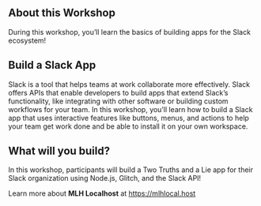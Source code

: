 ## About this Workshop
During this workshop, you’ll learn the basics of building apps for the Slack ecosystem!

## Build a Slack App
Slack is a tool that helps teams at work collaborate more effectively. Slack offers APIs that enable developers to build apps that extend Slack’s functionality, like integrating with other software or building custom workflows for your team. In this workshop, you’ll learn how to build a Slack app that uses interactive features like buttons, menus, and actions to help your team get work done and be able to install it on your own workspace.

## What will you build?
In this workshop, participants will build a Two Truths and a Lie app for their Slack organization using Node.js, Glitch, and the Slack API!


Learn more about **MLH Localhost** at https://mlhlocal.host